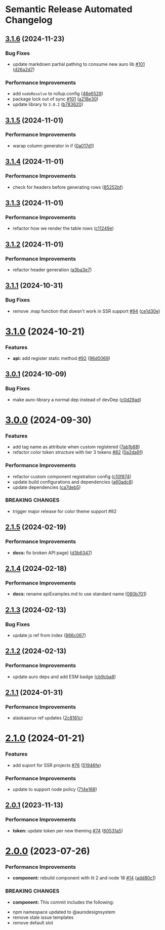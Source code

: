 # Semantic Release Automated Changelog

## [3.1.6](https://github.com/AlaskaAirlines/auro-table/compare/v3.1.5...v3.1.6) (2024-11-23)


### Bug Fixes

* update markdown partial pathing to consume new auro lib [#101](https://github.com/AlaskaAirlines/auro-table/issues/101) ([d26a2d7](https://github.com/AlaskaAirlines/auro-table/commit/d26a2d7953a2b36e6755d006ad232f6118b5ae1c))


### Performance Improvements

* add `nodeResolve` to rollup.config ([48e6529](https://github.com/AlaskaAirlines/auro-table/commit/48e65291ed9c60a48b7131d6ce833edcbe10d411))
* package lock out of sync [#101](https://github.com/AlaskaAirlines/auro-table/issues/101) ([a218e30](https://github.com/AlaskaAirlines/auro-table/commit/a218e30b7a4e797da2756f4711cd6ade4f155acd))
* update library to `3.0.2` ([b783620](https://github.com/AlaskaAirlines/auro-table/commit/b7836201f62f8ecd8d03d626fb0c9ea3a74aa437))

## [3.1.5](https://github.com/AlaskaAirlines/auro-table/compare/v3.1.4...v3.1.5) (2024-11-01)


### Performance Improvements

* warap column generator in if ([0a017d1](https://github.com/AlaskaAirlines/auro-table/commit/0a017d1b8585c9b76fed4d932872ec4ac95175e8))

## [3.1.4](https://github.com/AlaskaAirlines/auro-table/compare/v3.1.3...v3.1.4) (2024-11-01)


### Performance Improvements

* check for headers before generating rows ([85252bf](https://github.com/AlaskaAirlines/auro-table/commit/85252bf034d95f4eafad8f4caf2acc9b1925de67))

## [3.1.3](https://github.com/AlaskaAirlines/auro-table/compare/v3.1.2...v3.1.3) (2024-11-01)


### Performance Improvements

* refactor how we render the table rows ([c11249e](https://github.com/AlaskaAirlines/auro-table/commit/c11249e58265ae84ed3b6284756238cd17a2b301))

## [3.1.2](https://github.com/AlaskaAirlines/auro-table/compare/v3.1.1...v3.1.2) (2024-11-01)


### Performance Improvements

* refactor header generation ([a3ba3e7](https://github.com/AlaskaAirlines/auro-table/commit/a3ba3e730ade5c19c81b5e948c120e329de22838))

## [3.1.1](https://github.com/AlaskaAirlines/auro-table/compare/v3.1.0...v3.1.1) (2024-10-31)


### Bug Fixes

* remove .map function that doesn't work in SSR support [#94](https://github.com/AlaskaAirlines/auro-table/issues/94) ([ce1d30e](https://github.com/AlaskaAirlines/auro-table/commit/ce1d30ed73ad8f3f87366302c3e139211ad5def6))

# [3.1.0](https://github.com/AlaskaAirlines/auro-table/compare/v3.0.1...v3.1.0) (2024-10-21)


### Features

* **api:** add register static method [#92](https://github.com/AlaskaAirlines/auro-table/issues/92) ([96d0069](https://github.com/AlaskaAirlines/auro-table/commit/96d00699534ebd2fbc4043dd2e3b0445c74653db))

## [3.0.1](https://github.com/AlaskaAirlines/auro-table/compare/v3.0.0...v3.0.1) (2024-10-09)


### Bug Fixes

* make auro-library a normal dep instead of devDep ([c0d29ad](https://github.com/AlaskaAirlines/auro-table/commit/c0d29ad37af639964544b2502a5f68459af02b44))

# [3.0.0](https://github.com/AlaskaAirlines/auro-table/compare/v2.1.5...v3.0.0) (2024-09-30)


### Features

* add tag name as attribute when custom registered ([7ab1b88](https://github.com/AlaskaAirlines/auro-table/commit/7ab1b88f34cb8bbb70d63e7ffd685dcbeca0f6ce))
* refactor color token structure with tier 3 tokens [#82](https://github.com/AlaskaAirlines/auro-table/issues/82) ([0a2da91](https://github.com/AlaskaAirlines/auro-table/commit/0a2da9107a731a7a0c126cb869d084665306b8e8))


### Performance Improvements

* refactor custom component registration config ([c10f874](https://github.com/AlaskaAirlines/auro-table/commit/c10f874255b79c0fbb04cadaac0fa789b6ab7f01))
* update build configurations and dependencies ([a60adc8](https://github.com/AlaskaAirlines/auro-table/commit/a60adc83728825d8aa59c38e45edc5507e2c32f7))
* update dependencies ([ca7deb5](https://github.com/AlaskaAirlines/auro-table/commit/ca7deb54a980ebafaa0d9258cb14a17e70bed4f3))


### BREAKING CHANGES

* trigger major release for color theme support #82

## [2.1.5](https://github.com/AlaskaAirlines/auro-table/compare/v2.1.4...v2.1.5) (2024-02-19)


### Performance Improvements

* **docs:** fix broken API page) ([d3b6347](https://github.com/AlaskaAirlines/auro-table/commit/d3b634713f4ce29956f1aec833fff995aec489d7))

## [2.1.4](https://github.com/AlaskaAirlines/auro-table/compare/v2.1.3...v2.1.4) (2024-02-18)


### Performance Improvements

* **docs:** rename apiExamples.md to use standard name ([080b701](https://github.com/AlaskaAirlines/auro-table/commit/080b70121d17409ee3b7b7ad51f83a28c7be819d))

## [2.1.3](https://github.com/AlaskaAirlines/auro-table/compare/v2.1.2...v2.1.3) (2024-02-13)


### Bug Fixes

* update js ref from index ([866c067](https://github.com/AlaskaAirlines/auro-table/commit/866c067d48ecf8df64ff7a67c4dbc673773a527b))

## [2.1.2](https://github.com/AlaskaAirlines/auro-table/compare/v2.1.1...v2.1.2) (2024-02-13)


### Performance Improvements

* update auro deps and add ESM badge ([cb9cba8](https://github.com/AlaskaAirlines/auro-table/commit/cb9cba8105b9f7a6600472c898015e6285b288d3))

## [2.1.1](https://github.com/AlaskaAirlines/auro-table/compare/v2.1.0...v2.1.1) (2024-01-31)


### Performance Improvements

* alaskaairux ref updates ([2c8181c](https://github.com/AlaskaAirlines/auro-table/commit/2c8181c1bfb24ba4288224e810829f2d7a9991d9))

# [2.1.0](https://github.com/AlaskaAirlines/auro-table/compare/v2.0.1...v2.1.0) (2024-01-21)


### Features

* add suport for SSR projects [#76](https://github.com/AlaskaAirlines/auro-table/issues/76) ([51946fe](https://github.com/AlaskaAirlines/auro-table/commit/51946fe3f51ff73161e1f05c8e324a8df2797b3a))


### Performance Improvements

* update to support node policy ([714e168](https://github.com/AlaskaAirlines/auro-table/commit/714e168186d0b77bc006c767a5a75dbc4efb1721))

## [2.0.1](https://github.com/AlaskaAirlines/auro-table/compare/v2.0.0...v2.0.1) (2023-11-13)


### Performance Improvements

* **token:** update token per new theming [#74](https://github.com/AlaskaAirlines/auro-table/issues/74) ([60531a5](https://github.com/AlaskaAirlines/auro-table/commit/60531a58c22c395908dd9e3072f6233f6c12c5df))

# [2.0.0](https://github.com/AlaskaAirlines/auro-table/compare/v1.0.2...v2.0.0) (2023-07-26)


### Performance Improvements

* **component:** rebuild component with lit 2 and node 18 [#14](https://github.com/AlaskaAirlines/auro-table/issues/14) ([add80c1](https://github.com/AlaskaAirlines/auro-table/commit/add80c1bb16ec09e9e3316c1ce6f319217d63d8d))


### BREAKING CHANGES

* **component:** This commit includes the following:

- npm namespace updated to @aurodesignsystem
- remove stale issue templates
- remove default slot
